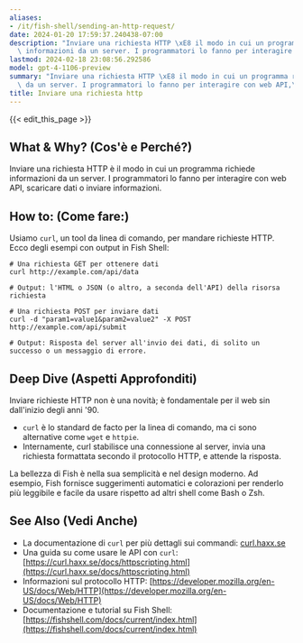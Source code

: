 ```yaml
---
aliases:
- /it/fish-shell/sending-an-http-request/
date: 2024-01-20 17:59:37.240438-07:00
description: "Inviare una richiesta HTTP \xE8 il modo in cui un programma richiede\
  \ informazioni da un server. I programmatori lo fanno per interagire con web API,\u2026"
lastmod: 2024-02-18 23:08:56.292586
model: gpt-4-1106-preview
summary: "Inviare una richiesta HTTP \xE8 il modo in cui un programma richiede informazioni\
  \ da un server. I programmatori lo fanno per interagire con web API,\u2026"
title: Inviare una richiesta http
---
```


{{< edit_this_page >}}

## What & Why? (Cos'è e Perché?)
Inviare una richiesta HTTP è il modo in cui un programma richiede informazioni da un server. I programmatori lo fanno per interagire con web API, scaricare dati o inviare informazioni.

## How to: (Come fare:)
Usiamo `curl`, un tool da linea di comando, per mandare richieste HTTP. Ecco degli esempi con output in Fish Shell:

```Fish Shell
# Una richiesta GET per ottenere dati
curl http://example.com/api/data

# Output: l'HTML o JSON (o altro, a seconda dell'API) della risorsa richiesta

# Una richiesta POST per inviare dati
curl -d "param1=value1&param2=value2" -X POST http://example.com/api/submit

# Output: Risposta del server all'invio dei dati, di solito un successo o un messaggio di errore.
```

## Deep Dive (Aspetti Approfonditi)
Inviare richieste HTTP non è una novità; è fondamentale per il web sin dall'inizio degli anni '90.
- `curl` è lo standard de facto per la linea di comando, ma ci sono alternative come `wget` e `httpie`.
- Internamente, curl stabilisce una connessione al server, invia una richiesta formattata secondo il protocollo HTTP, e attende la risposta.

La bellezza di Fish è nella sua semplicità e nel design moderno. Ad esempio, Fish fornisce suggerimenti automatici e colorazioni per renderlo più leggibile e facile da usare rispetto ad altri shell come Bash o Zsh.

## See Also (Vedi Anche)
- La documentazione di `curl` per più dettagli sui commandi: [curl.haxx.se](https://curl.haxx.se/docs/manpage.html)
- Una guida su come usare le API con `curl`: [https://curl.haxx.se/docs/httpscripting.html](https://curl.haxx.se/docs/httpscripting.html)
- Informazioni sul protocollo HTTP: [https://developer.mozilla.org/en-US/docs/Web/HTTP](https://developer.mozilla.org/en-US/docs/Web/HTTP)
- Documentazione e tutorial su Fish Shell: [https://fishshell.com/docs/current/index.html](https://fishshell.com/docs/current/index.html)
